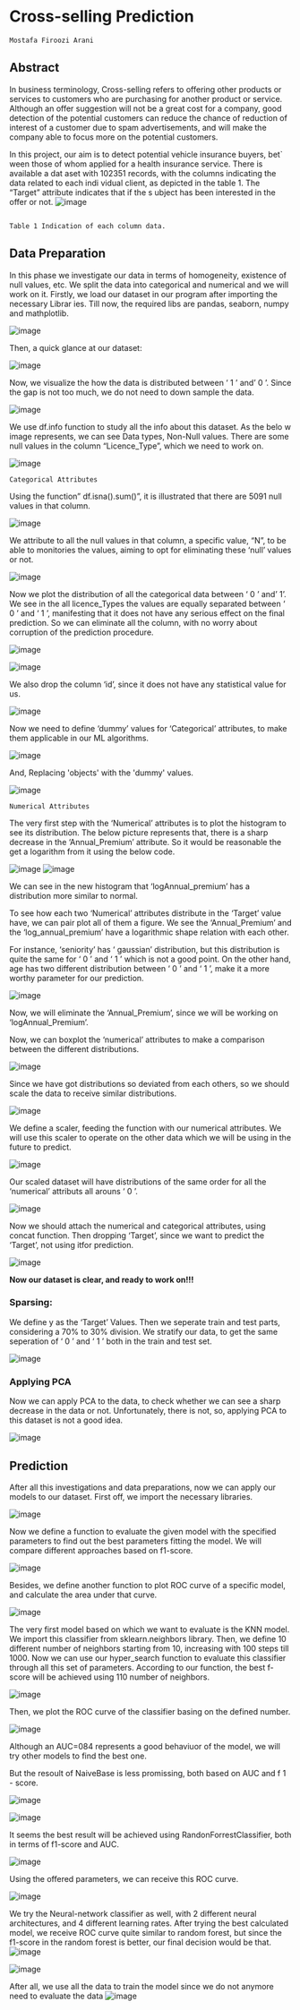 # Cross-selling Prediction

```
Mostafa Firoozi Arani
```
## Abstract

In business terminology, Cross-selling refers to offering other products or
services to customers who are purchasing for another product or service. Although
an offer suggestion will not be a great cost for a company, good detection of the
potential customers can reduce the chance of reduction of interest of a customer
due to spam advertisements, and will make the company able to focus more on the
potential customers.

In this project, our aim is to detect potential vehicle insurance buyers, bet`
ween those of whom applied for a health insurance service. There is available a dat
aset with 102351 records, with the columns indicating the data related to each indi
vidual client, as depicted in the table 1. The “Target” attribute indicates that if the s
ubject has been interested in the offer or not.
![image](https://user-images.githubusercontent.com/73081215/146907853-04cf5d6d-4009-4afd-8a83-b9173a4246b5.png)

```

Table 1 Indication of each column data.
```
## Data Preparation

In this phase we investigate our data in terms of homogeneity, existence
of null values, etc. We split the data into categorical and numerical and we will
work on it.
Firstly, we load our dataset in our program after importing the necessary Librar
ies. Till now, the required libs are pandas, seaborn, numpy and mathplotlib.


![image](https://user-images.githubusercontent.com/73081215/146908014-1150ba13-a2db-4e76-97ae-d383c251fe94.png)


Then, a quick glance at our dataset:


![image](https://user-images.githubusercontent.com/73081215/146908070-f1f557e5-0a05-45dd-9820-46f31939afb3.png)

Now, we visualize the how the data is distributed between ‘ 1 ’ and’ 0 ’. Since the gap is not too much, we do not need to down sample the data.

![image](https://user-images.githubusercontent.com/73081215/146908170-03ecdef6-43d3-4387-b92e-ba21e03da1b2.png)

We use df.info function to study all the info about this dataset. As the belo
w image represents, we can see Data types, Non-Null values. There are some null values in the column “Licence_Type”, which we need to work on.

![image](https://user-images.githubusercontent.com/73081215/146908287-88be41c5-05bb-47ac-adfc-f199fb90c20c.png)


```
Categorical Attributes
```
Using the function” df.isna().sum()”, it is illustrated that there are 5091 null values in that column.

![image](https://user-images.githubusercontent.com/73081215/146908424-3af158b5-4eca-4863-aa36-c9bc00b9cded.png)

We attribute to all the null values in that column, a specific value, “N”, to
be able to monitories the values, aiming to opt for eliminating these ‘null’ values or not.

![image](https://user-images.githubusercontent.com/73081215/146908487-3ba1818c-ac27-4cb6-addc-f32de92fadfb.png)

Now we plot the distribution of all the categorical data between ‘ 0 ’ and’ 1’.
We see in the all licence_Types the values are equally separated between ‘ 0 ’ and ‘ 1 ’, manifesting that it does not have any serious effect on the final prediction. So we can eliminate all the column, with no worry about corruption of the prediction procedure.

![image](https://user-images.githubusercontent.com/73081215/146908662-c6ab2775-5395-4ce2-85f0-41e7e6ea4a11.png)

![image](https://user-images.githubusercontent.com/73081215/146908820-cee24eea-8d4d-45bb-8c74-ac7b2eef3b9e.png)


We also drop the column ‘id’, since it does not have any statistical value for us.

![image](https://user-images.githubusercontent.com/73081215/146908867-69fa0ff7-73f9-49fd-a8f5-295351ab3024.png)


Now we need to define ‘dummy’ values for ‘Categorical’ attributes, to make them
applicable in our ML algorithms.

![image](https://user-images.githubusercontent.com/73081215/146908928-a9b3f1f6-92e2-4fb1-a7c8-73142d4e0bbb.png)

And, Replacing 'objects' with the 'dummy' values.

![image](https://user-images.githubusercontent.com/73081215/146908977-cd2dc97f-77bd-43f5-be49-af5674a8692e.png)

```
Numerical Attributes
```
The very first step with the ‘Numerical’ attributes is to plot the histogram to see its distribution. The below picture represents that, there is a sharp decrease in the ‘Annual_Premium’ attribute. So it would be reasonable the get a logarithm from it using the below code.

![image](https://user-images.githubusercontent.com/73081215/146909059-c491b9af-11e7-456b-ad6f-2cdcea0d847e.png)
![image](https://user-images.githubusercontent.com/73081215/146909292-4ae1a2f4-9aaa-4b43-8314-b0eb106e6a48.png)


We can see in the new histogram that ‘logAnnual_premium’ has a distribution
more similar to normal.

To see how each two ‘Numerical’ attributes distribute in the ‘Target’ value have, we can pair plot all of them a figure. We see the ‘Annual_Premium’ and the ‘log_annual_premium’ have a logarithmic shape relation with each other.



For instance, ‘seniority’ has ‘ gaussian’ distribution, but this distribution is quite the same for ‘ 0 ’ and ‘ 1 ’ which is not a good point. On the other hand, age has two different distribution between ‘ 0 ’ and ‘ 1 ’, make it a more worthy parameter for our prediction.


![image](https://user-images.githubusercontent.com/73081215/146909442-f4bba350-bae7-4b33-85a9-3ba31a44ae89.png)


Now, we will eliminate the ‘Annual_Premium’, since we will be working on
‘logAnnual_Premium’.

Now, we can boxplot the ‘numerical’ attributes to make a comparison between the
different distributions.

![image](https://user-images.githubusercontent.com/73081215/146909566-2d8766fc-aa02-47a4-8023-9aa883dfd0b0.png)


Since we have got distributions so deviated from each others, so we should scale the data to receive similar distributions.

![image](https://user-images.githubusercontent.com/73081215/146909644-7c116e27-98b4-4ae5-a2d5-5a661ff029cd.png)


We define a scaler, feeding the function with our numerical attributes. We will
use this scaler to operate on the other data which we will be using in the future to
predict.

![image](https://user-images.githubusercontent.com/73081215/146909671-ad6bd01b-abe9-4aeb-b04c-a49f36975147.png)



Our scaled dataset will have distributions of the same order for all the ‘numerical’ attributs all arouns ‘ 0 ’.

![image](https://user-images.githubusercontent.com/73081215/146909708-29078ba7-7618-4955-bbb8-ac0a9d134fde.png)


Now we should attach the numerical and categorical attributes, using concat
function. Then dropping ‘Target’, since we want to predict the ‘Target’, not using itfor prediction.

![image](https://user-images.githubusercontent.com/73081215/146909790-1de78dcd-707c-421f-8a61-4150d0602545.png)


**Now our dataset is clear, and ready to work on!!!**


### Sparsing:

We define y as the ‘Target’ Values. Then we seperate train and test parts, considering a 70% to 30% division. We stratify our data, to get the same seperation of ‘ 0 ’ and ‘ 1 ’ both in the train and test set.

![image](https://user-images.githubusercontent.com/73081215/146909920-8867b489-0e2b-416c-8bbe-7d143213d8a3.png)




### Applying PCA

Now we can apply PCA to the data, to check whether we can see a sharp
decrease in the data or not. Unfortunately, there is not, so, applying PCA to this
dataset is not a good idea.

![image](https://user-images.githubusercontent.com/73081215/146910035-40eaf186-64de-4aab-86c4-ca24865a006f.png)


## Prediction

After all this investigations and data preparations, now we can apply our
models to our dataset. First off, we import the necessary libraries.

![image](https://user-images.githubusercontent.com/73081215/146910059-2e805bbf-129f-4f62-8890-bc35f7bf9092.png)


Now we define a function to evaluate the given model with the specified
parameters to find out the best parameters fitting the model. We will compare
different approaches based on f1-score.

![image](https://user-images.githubusercontent.com/73081215/146910081-f8f2a894-dd6f-43ae-a4df-66537d972eb4.png)


Besides, we define another function to plot ROC curve of a specific model,
and calculate the area under that curve.

![image](https://user-images.githubusercontent.com/73081215/146910101-252d80cb-9768-4f3a-8487-4158d07ff2e8.png)


The very first model based on which we want to evaluate is the KNN model. We
import this classifier from sklearn.neighbors library. Then, we define 10 different number of neighbors starting from 10, increasing with 100 steps till 1000. Now we can use our hyper_search function to evaluate this classifier through all this set of parameters. According to our function, the best f-score will be achieved using 110 number of neighbors.

![image](https://user-images.githubusercontent.com/73081215/146910405-aae9677e-ebea-414e-898b-8a9275ffeca0.png)


Then, we plot the ROC curve of the classifier basing on the defined number.

![image](https://user-images.githubusercontent.com/73081215/146910548-6c5864ce-0254-4ed9-b254-dc7e36a5ffce.png)


Although an AUC=084 represents a good behaviuor of the model, we will try other
models to find the best one.


But the resoult of NaiveBase is less promissing, both based on AUC and f 1 - score.

![image](https://user-images.githubusercontent.com/73081215/146910610-109ffc73-64dd-4bd6-8360-7100354e01c4.png)

![image](https://user-images.githubusercontent.com/73081215/146910637-ecc7affd-19b0-4cc4-9c68-2f0c34f1dcd1.png)


It seems the best result will be achieved using RandonForrestClassifier, both in terms of f1-score and AUC.

![image](https://user-images.githubusercontent.com/73081215/146910664-22d1df43-e76b-4251-a53f-72b99ad501bc.png)

Using the offered parameters, we can receive this ROC curve.

![image](https://user-images.githubusercontent.com/73081215/146910679-4e8a9513-b119-41c9-b77a-c24178090c69.png)

We try the Neural-network classifier as well, with 2 different neural architectures, and 4 different learning rates. After trying the best calculated model, we receive ROC curve quite similar to random forest, but since the f1-score in the random forest is better, our final decision would be that.
![image](https://user-images.githubusercontent.com/73081215/146910745-f6756971-eb2a-4acb-b1a7-03042d449e89.png)

![image](https://user-images.githubusercontent.com/73081215/146910855-d1937f4e-ad53-4671-8145-3c59e7634d88.png)

After all, we use all the data to train the model since we do not anymore need to evaluate the data
![image](https://user-images.githubusercontent.com/73081215/146910878-c106dbc8-982d-4e65-95a7-770393954fd8.png)



